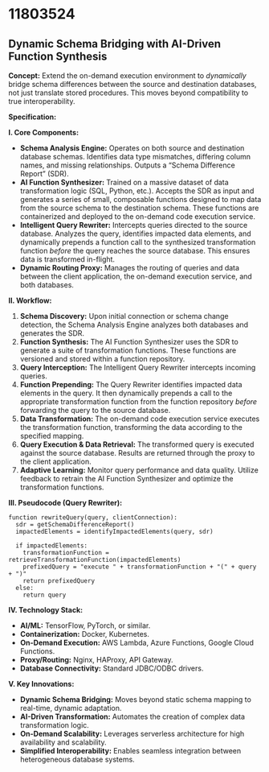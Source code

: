 # 11803524

## Dynamic Schema Bridging with AI-Driven Function Synthesis

**Concept:** Extend the on-demand execution environment to *dynamically* bridge schema differences between the source and destination databases, not just translate stored procedures. This moves beyond compatibility to true interoperability.

**Specification:**

**I. Core Components:**

*   **Schema Analysis Engine:**  Operates on both source and destination database schemas. Identifies data type mismatches, differing column names, and missing relationships. Outputs a “Schema Difference Report” (SDR).
*   **AI Function Synthesizer:** Trained on a massive dataset of data transformation logic (SQL, Python, etc.). Accepts the SDR as input and generates a series of small, composable functions designed to map data from the source schema to the destination schema. These functions are containerized and deployed to the on-demand code execution service.
*   **Intelligent Query Rewriter:** Intercepts queries directed to the source database.  Analyzes the query, identifies impacted data elements, and dynamically prepends a function call to the synthesized transformation function *before* the query reaches the source database.  This ensures data is transformed in-flight.
*   **Dynamic Routing Proxy:**  Manages the routing of queries and data between the client application, the on-demand execution service, and both databases.

**II. Workflow:**

1.  **Schema Discovery:**  Upon initial connection or schema change detection, the Schema Analysis Engine analyzes both databases and generates the SDR.
2.  **Function Synthesis:**  The AI Function Synthesizer uses the SDR to generate a suite of transformation functions. These functions are versioned and stored within a function repository.
3.  **Query Interception:** The Intelligent Query Rewriter intercepts incoming queries.
4.  **Function Prepending:** The Query Rewriter identifies impacted data elements in the query.  It then dynamically prepends a call to the appropriate transformation function from the function repository *before* forwarding the query to the source database.
5.  **Data Transformation:** The on-demand code execution service executes the transformation function, transforming the data according to the specified mapping.
6.  **Query Execution & Data Retrieval:** The transformed query is executed against the source database. Results are returned through the proxy to the client application.
7.  **Adaptive Learning:**  Monitor query performance and data quality. Utilize feedback to retrain the AI Function Synthesizer and optimize the transformation functions.

**III. Pseudocode (Query Rewriter):**

```pseudocode
function rewriteQuery(query, clientConnection):
  sdr = getSchemaDifferenceReport()
  impactedElements = identifyImpactedElements(query, sdr)

  if impactedElements:
    transformationFunction = retrieveTransformationFunction(impactedElements)
    prefixedQuery = "execute " + transformationFunction + "(" + query + ")"
    return prefixedQuery
  else:
    return query
```

**IV.  Technology Stack:**

*   **AI/ML:** TensorFlow, PyTorch, or similar.
*   **Containerization:** Docker, Kubernetes.
*   **On-Demand Execution:** AWS Lambda, Azure Functions, Google Cloud Functions.
*   **Proxy/Routing:** Nginx, HAProxy, API Gateway.
*   **Database Connectivity:** Standard JDBC/ODBC drivers.

**V. Key Innovations:**

*   **Dynamic Schema Bridging:**  Moves beyond static schema mapping to real-time, dynamic adaptation.
*   **AI-Driven Transformation:** Automates the creation of complex data transformation logic.
*   **On-Demand Scalability:** Leverages serverless architecture for high availability and scalability.
*   **Simplified Interoperability:** Enables seamless integration between heterogeneous database systems.